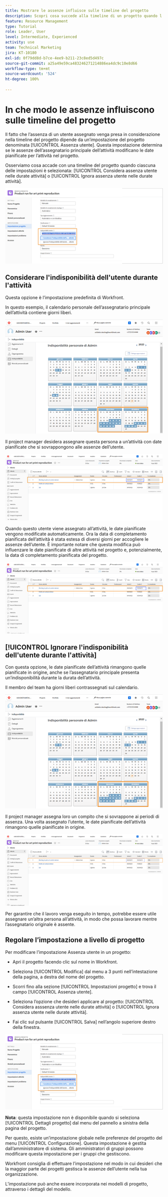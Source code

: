 ```yaml
---
title: Mostrare le assenze influisce sulle timeline del progetto
description: Scopri cosa succede alla timeline di un progetto quando l’impostazione delle assenze è attivata e quando è disattivata.
feature: Resource Management
type: Tutorial
role: Leader, User
level: Intermediate, Experienced
activity: use
team: Technical Marketing
jira: KT-10180
exl-id: 0f79dd8d-b7ce-4ee9-b211-23c8ed5d497c
source-git-commit: a25a49e59ca483246271214886ea4dc9c10e8d66
workflow-type: tm+mt
source-wordcount: '524'
ht-degree: 100%

---
```


# In che modo le assenze influiscono sulle timeline del progetto

Il fatto che l’assenza di un utente assegnato venga presa in considerazione nella timeline del progetto dipende da un’impostazione del progetto denominata [!UICONTROL Assenza utente]. Questa impostazione determina se le assenze dell’assegnatario principale dell’attività modificano le date pianificate per l’attività nel progetto.

Osserviamo cosa accade con una timeline del progetto quando ciascuna delle impostazioni è selezionata: [!UICONTROL Considera assenza utente nelle durate attività] o [!UICONTROL Ignora assenza utente nelle durate attività].

![Impostazione assenza utente](assets/toapt_01.png)

## Considerare l&#39;indisponibilità dell&#39;utente durante l&#39;attività

Questa opzione è l’impostazione predefinita di Workfront.

In questo esempio, il calendario personale dell’assegnatario principale dell’attività contiene giorni liberi.

![calendario personale](assets/toapt_02.png)

Il project manager desidera assegnare questa persona a un’attività con date pianificate che si sovrappongono alle assenze dell’utente.

![attività progetto con date](assets/toapt_03.png)

Quando questo utente viene assegnato all’attività, le date pianificate vengono modificate automaticamente. Ora la data di completamento pianificata dell’attività è stata estesa di diversi giorni per accogliere le assenze dell’utente. È importante notare che questa modifica può influenzare le date pianificate di altre attività nel progetto e, potenzialmente, la data di completamento pianificata del progetto.

![attività di progetto con data di scadenza](assets/toapt_04.png)

## [!UICONTROL Ignorare l&#39;indisponibilità dell&#39;utente durante l&#39;attività]

Con questa opzione, le date pianificate dell’attività rimangono quelle pianificate in origine, anche se l’assegnatario principale presenta un’indisponibilità durante la durata dell’attività.

Il membro del team ha giorni liberi contrassegnati sul calendario.

![calendario pto con date contrassegnate](assets/toapt_05.png)

Il project manager assegna loro un compito che si sovrappone ai periodi di assenza. Una volta assegnato l’utente, le date pianificate dell’attività rimangono quelle pianificate in origine.

![modificare le date delle attività di progetto](assets/toapt_06.png)

Per garantire che il lavoro venga eseguito in tempo, potrebbe essere utile assegnare un’altra persona all’attività, in modo che possa lavorare mentre l’assegnatario originale è assente.

## Regolare l’impostazione a livello di progetto

Per modificare l’impostazione Assenza utente in un progetto:

* Apri il progetto facendo clic sul nome in Workfront.

* Seleziona [!UICONTROL Modifica] dal menu a 3 punti nell’intestazione della pagina, a destra del nome del progetto.

* Scorri fino alla sezione [!UICONTROL Impostazioni progetto] e trova il campo [!UICONTROL Assenza utente].

* Seleziona l’opzione che desideri applicare al progetto: [!UICONTROL Considera asssenza utente nelle durate attività] o [!UICONTROL Ignora assenza utente nelle durate attività].

* Fai clic sul pulsante [!UICONTROL Salva] nell’angolo superiore destro della finestra.

![Considerare l&#39;indisponibilità dell&#39;utente durante l&#39;attività](assets/toapt_07.png)


**Nota**: questa impostazione non è disponibile quando si seleziona [!UICONTROL Dettagli progetto] dal menu del pannello a sinistra della pagina del progetto.

Per questo, esiste un’impostazione globale nelle preferenze del progetto del menu [!UICONTROL Configurazione]. Questa impostazione è gestita dall’amministratore di sistema. Gli amministratori di gruppi possono modificare questa impostazione per i gruppi che gestiscono.

Workfront consiglia di effettuare l’impostazione nel modo in cui desideri che la maggior parte dei progetti gestisca le assenze dell’utente nella tua organizzazione.

L’impostazione può anche essere incorporata nei modelli di progetto, attraverso i dettagli del modello.
